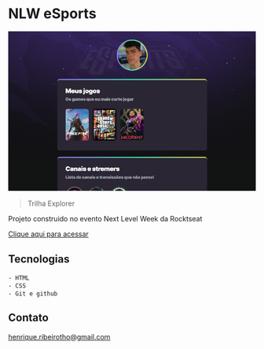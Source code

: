 # NLW eSports

![preview](./.github/preview.png)

> Trilha Explorer

Projeto construido no evento Next Level Week da Rocktseat

[Clique aqui para acessar](https://henriquetho.github.io/nlw-eSports/)

## Tecnologias

    - HTML
    - CSS
    - Git e github

## Contato

henrique.ribeirotho@gmail.com